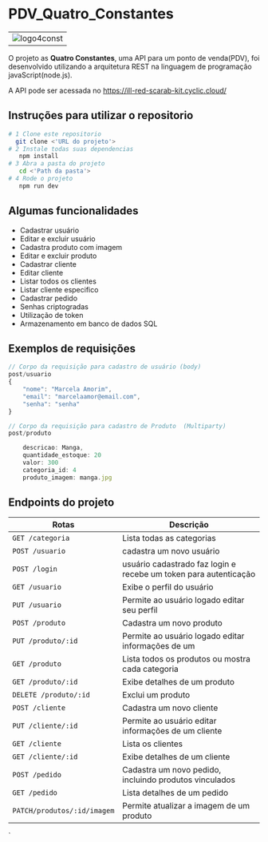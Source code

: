 # PDV_Quatro_Constantes
||
|:-:|
|![logo4const](https://github.com/Maria-Dantas/PDV_Quatro_Constantes/assets/64916818/8fe366c6-48b5-476b-a26e-c3915e0f41fe)|


O projeto  as **Quatro Constantes**,  uma API para um ponto de venda(PDV), foi desenvolvido utilizando a arquitetura REST na linguagem de programação javaScript(node.js).

A API pode ser acessada no https://ill-red-scarab-kit.cyclic.cloud/


## Instruções para utilizar o repositorio 
```bash
# 1 Clone este repositorio
  git clone <'URL do projeto'> 
# 2 Instale todas suas dependencias 
   npm install
# 3 Abra a pasta do projeto
   cd <'Path da pasta'>
# 4 Rode o projeto
   npm run dev

```
 ## Algumas funcionalidades 

  - Cadastrar usuário 
  - Editar e excluir usuário 
  - Cadastra produto com imagem
  - Editar e excluir produto
  - Cadastrar cliente
  - Editar cliente
  - Listar todos os clientes
  - Listar cliente especifico
  - Cadastrar pedido
  - Senhas criptogradas
  - Utilização de token 
  - Armazenamento em banco de dados SQL




## Exemplos de requisições 
```javascript
// Corpo da requisição para cadastro de usuário (body)
post/usuario
{
    "nome": "Marcela Amorim",
    "email": "marcelaamor@email.com",
    "senha": "senha"
}
```

```javascript
// Corpo da requisição para cadastro de Produto  (Multiparty)
post/produto

    descricao: Manga,
    quantidade_estoque: 20
    valor: 300
    categoria_id: 4
    produto_imagem: manga.jpg

```
## Endpoints do projeto

|**Rotas**|**Descrição**|
|-----|---------|
|`GET /categoria`|Lista todas as categorias|
|`POST /usuario`|cadastra um novo usuário|
|`POST /login`|usuário cadastrado faz login e recebe um token para autenticação|
|`GET /usuario`|Exibe o perfil do usuário|
|`PUT /usuario`|Permite ao usuário logado editar seu perfil|
|`POST /produto`|Cadastra um novo produto|
|`PUT /produto/:id`|Permite ao usuário logado editar informações de um| produto.
|`GET /produto`|Lista todos os produtos ou mostra cada categoria|
|`GET /produto/:id`| Exibe detalhes de um produto|
|`DELETE /produto/:id`| Exclui um produto|
|`POST /cliente`| Cadastra um novo cliente|
|`PUT /cliente/:id`| Permite ao usuário  editar informações de um cliente|
|`GET /cliente`| Lista os clientes|
|`GET /cliente/:id`| Exibe detalhes de um cliente|
|`POST /pedido`| Cadastra um novo pedido, incluindo produtos vinculados|
|`GET /pedido`| Lista detalhes de um pedido|
|`PATCH/produtos/:id/imagem`| Permite atualizar a imagem de um produto| 










`


 


